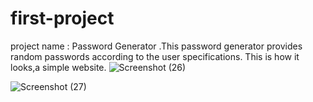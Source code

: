 # first-project
project name : Password Generator .This password generator provides random passwords according to the user specifications.
This is how it looks,a simple website.
![Screenshot (26)](https://github.com/devi-deepshikha/first-project/assets/121997123/ca331a42-4c30-4dac-8814-0978d97c4901)


![Screenshot (27)](https://github.com/devi-deepshikha/first-project/assets/121997123/4a44af5c-d6e9-4828-a07c-a192d059c2c2)
